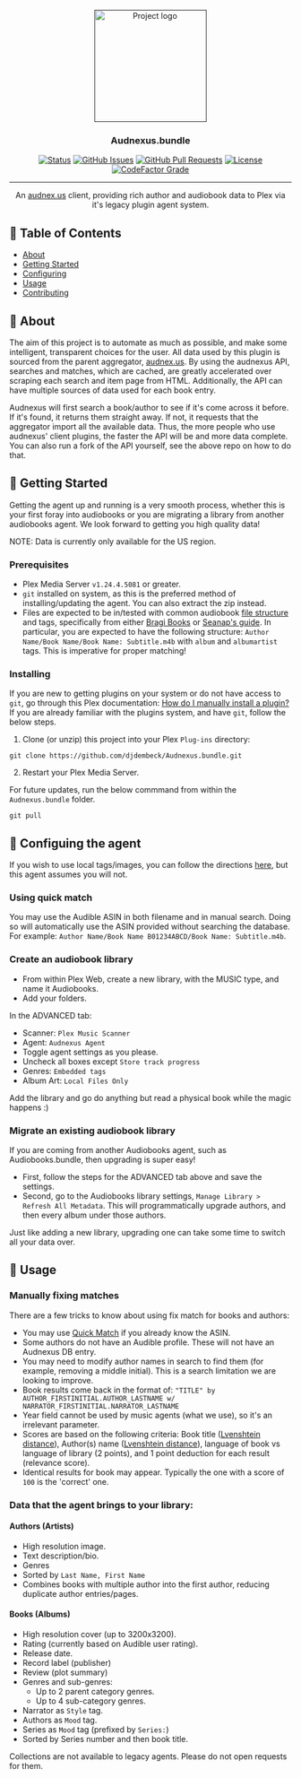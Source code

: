 <p align="center">
  <a href="" rel="noopener">
 <img width=200px height=200px src="../assets/logos/logo.png?raw=true" alt="Project logo"></a>
</p>

<h3 align="center">Audnexus.bundle</h3>

<div align="center">

[![Status](https://img.shields.io/badge/status-active-success.svg)]()
[![GitHub Issues](https://img.shields.io/github/issues/djdembeck/Audnexus.bundle.svg)](https://github.com/djdembeck/Audnexus.bundle/issues)
[![GitHub Pull Requests](https://img.shields.io/github/issues-pr/djdembeck/Audnexus.bundle.svg)](https://github.com/djdembeck/Audnexus.bundle/pulls)
[![License](https://img.shields.io/badge/license-GNUGPL-blue.svg)](/LICENSE)
[![CodeFactor Grade](https://img.shields.io/codefactor/grade/github/djdembeck/Audnexus.bundle)](https://www.codefactor.io/repository/github/djdembeck/Audnexus.bundle)

</div>

---

<p align="center"> An <a href="https://github.com/djdembeck/audnexus">audnex.us</a> client, providing rich author and audiobook data to Plex via it's legacy plugin agent system.
    <br> 
</p>

## 📝 Table of Contents

- [About](#about)
- [Getting Started](#getting_started)
- [Configuring](#config)
- [Usage](#usage)
- [Contributing](../CONTRIBUTING.md)

## 🧐 About <a name = "about"></a>

The aim of this project is to automate as much as possible, and make some intelligent, transparent choices for the user. All data used by this plugin is sourced from the parent aggregator, [audnex.us](https://github.com/djdembeck/audnexus). By using the audnexus API, searches and matches, which are cached, are greatly accelerated over scraping each search and item page from HTML. Additionally, the API can have multiple sources of data used for each book entry.

Audnexus will first search a book/author to see if it's come across it before. If it's found, it returns them straight away. If not, it requests that the aggregator import all the available data. Thus, the more people who use audnexus' client plugins, the faster the API will be and more data complete. You can also run a fork of the API yourself, see the above repo on how to do that.

## 🏁 Getting Started <a name = "getting_started"></a>

Getting the agent up and running is a very smooth process, whether this is your first foray into audiobooks or you are migrating a library from another audiobooks agent. We look forward to getting you high quality data!

NOTE: Data is currently only available for the US region.

### Prerequisites

- Plex Media Server `v1.24.4.5081` or greater.
- `git` installed on system, as this is the preferred method of installing/updating the agent. You can also extract the zip instead.
- Files are expected to be in/tested with common audiobook [file structure](https://support.plex.tv/articles/200265296-adding-music-media-from-folders/) and tags, specifically from either [Bragi Books](https://github.com/djdembeck/bragibooks) or [Seanap's guide](https://github.com/seanap/Plex-Audiobook-Guide). In particular, you are expected to have the following structure: `Author Name/Book Name/Book Name: Subtitle.m4b` with `album` and `albumartist` tags. This is imperative for proper matching!

### Installing

If you are new to getting plugins on your system or do not have access to `git`, go through this Plex documentation: [How do I manually install a plugin?
](https://support.plex.tv/articles/201187656-how-do-i-manually-install-a-plugin/) If you are already familiar with the plugins system, and have `git`, follow the below steps.

1. Clone (or unzip) this project into your Plex `Plug-ins` directory:

```
git clone https://github.com/djdembeck/Audnexus.bundle.git
```

2. Restart your Plex Media Server.

For future updates, run the below commmand from within the `Audnexus.bundle` folder.

```
git pull
```

## 🔧 Configuing the agent <a name = "config"></a>

If you wish to use local tags/images, you can follow the directions [here](https://github.com/seanap/Plex-Audiobook-Guide#configure-metadata-agent-in-plex), but this agent assumes you will not.

### Using quick match
You may use the Audible ASIN in both filename and in manual search. Doing so will automatically use the ASIN provided without searching the database. For example: `Author Name/Book Name B01234ABCD/Book Name: Subtitle.m4b`.

### Create an audiobook library

- From within Plex Web, create a new library, with the MUSIC type, and name it Audiobooks.
- Add your folders.

In the ADVANCED tab:
- Scanner: `Plex Music Scanner`
- Agent: `Audnexus Agent`
- Toggle agent settings as you please.
- Uncheck all boxes except `Store track progress`
- Genres: `Embedded tags`
- Album Art: `Local Files Only`

Add the library and go do anything but read a physical book while the magic happens :)

### Migrate an existing audiobook library

If you are coming from another Audiobooks agent, such as Audiobooks.bundle, then upgrading is super easy!

- First, follow the steps for the ADVANCED tab above and save the settings.
- Second, go to the Audiobooks library settings, `Manage Library > Refresh All Metadata`. This will programmatically upgrade authors, and then every album under those authors.

Just like adding a new library, upgrading one can take some time to switch all your data over.

## 🎈 Usage <a name="usage"></a>

### Manually fixing matches
There are a few tricks to know about using fix match for books and authors:
- You may use [Quick Match](#using-quick-match) if you already know the ASIN.
- Some authors do not have an Audible profile. These will not have an Audnexus DB entry.
- You may need to modify author names in search to find them (for example, removing a middle initial). This is a search limitation we are looking to improve.
- Book results come back in the format of: `"TITLE" by AUTHOR_FIRSTINITIAL.AUTHOR_LASTNAME w/ NARRATOR_FIRSTINITIAL.NARRATOR_LASTNAME`
- Year field cannot be used by music agents (what we use), so it's an irrelevant parameter.
- Scores are based on the following criteria: Book title ([Lvenshtein distance](https://en.wikipedia.org/wiki/Levenshtein_distance)), Author(s) name ([Lvenshtein distance](https://en.wikipedia.org/wiki/Levenshtein_distance)), language of book vs language of library (2 points), and 1 point deduction for each result (relevance score).
- Identical results for book may appear. Typically the one with a score of `100` is the 'correct' one.

### Data that the agent brings to your library:

#### Authors (Artists)
- High resolution image.
- Text description/bio.
- Genres
- Sorted by `Last Name, First Name`
- Combines books with multiple author into the first author, reducing duplicate author entries/pages.

#### Books (Albums)
- High resolution cover (up to 3200x3200).
- Rating (currently based on Audible user rating).
- Release date.
- Record label (publisher)
- Review (plot summary)
- Genres and sub-genres:
  - Up to 2 parent category genres.
  - Up to 4 sub-category genres.
- Narrator as `Style` tag.
- Authors as `Mood` tag.
- Series as `Mood` tag (prefixed by `Series:`)
- Sorted by Series number and then book title.

Collections are not available to legacy agents. Please do not open requests for them.